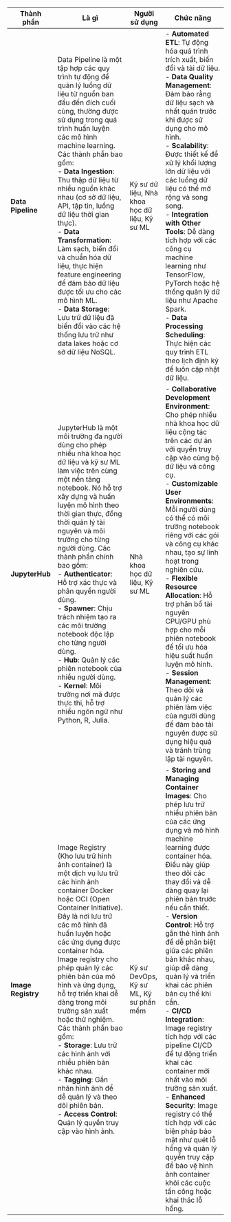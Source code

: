 | **Thành phần**       | **Là gì**                                                                                                                                                                                                                                                                                                                                                                                                                                                                                                                                                 | **Người sử dụng**                                                                                                                                                | **Chức năng**                                                                                                                                                                                                                                                                                                                                                                                                                                                                                                                                                                                                                                                                       |
|----------------------|-------------------------------------------------------------------------------------------------------------------------------------------------------------------------------------------------------------------------------------------------------------------------------------------------------------------------------------------------------------------------------------------------------------------------------------------------------------------------------------------------------------------------------------------------------------------------|-------------------------------------------------------------------------------------------------------------------------------------------------------------|-----------------------------------------------------------------------------------------------------------------------------------------------------------------------------------------------------------------------------------------------------------------------------------------------------------------------------------------------------------------------------------------------------------------------------------------------------------------------------------------------------------------------------------------------------------------------------------------------------------------------------------------------------------------------------------------------------------------------------------------|
| **Data Pipeline**     | Data Pipeline là một tập hợp các quy trình tự động để quản lý luồng dữ liệu từ nguồn ban đầu đến đích cuối cùng, thường được sử dụng trong quá trình huấn luyện các mô hình machine learning. Các thành phần bao gồm: <br>- **Data Ingestion**: Thu thập dữ liệu từ nhiều nguồn khác nhau (cơ sở dữ liệu, API, tập tin, luồng dữ liệu thời gian thực). <br>- **Data Transformation**: Làm sạch, biến đổi và chuẩn hóa dữ liệu, thực hiện feature engineering để đảm bảo dữ liệu được tối ưu cho các mô hình ML.<br>- **Data Storage**: Lưu trữ dữ liệu đã biến đổi vào các hệ thống lưu trữ như data lakes hoặc cơ sở dữ liệu NoSQL.              | Kỹ sư dữ liệu, Nhà khoa học dữ liệu, Kỹ sư ML                                                                                                                | - **Automated ETL**: Tự động hóa quá trình trích xuất, biến đổi và tải dữ liệu.<br>- **Data Quality Management**: Đảm bảo rằng dữ liệu sạch và nhất quán trước khi được sử dụng cho mô hình.<br>- **Scalability**: Được thiết kế để xử lý khối lượng lớn dữ liệu với các luồng dữ liệu có thể mở rộng và song song.<br>- **Integration with Other Tools**: Dễ dàng tích hợp với các công cụ machine learning như TensorFlow, PyTorch hoặc hệ thống quản lý dữ liệu như Apache Spark.<br>- **Data Processing Scheduling**: Thực hiện các quy trình ETL theo lịch định kỳ để luôn cập nhật dữ liệu.                                                                                                                                                                                                                                             |
| **JupyterHub**        | JupyterHub là một môi trường đa người dùng cho phép nhiều nhà khoa học dữ liệu và kỹ sư ML làm việc trên cùng một nền tảng notebook. Nó hỗ trợ xây dựng và huấn luyện mô hình theo thời gian thực, đồng thời quản lý tài nguyên và môi trường cho từng người dùng. Các thành phần chính bao gồm: <br>- **Authenticator**: Hỗ trợ xác thực và phân quyền người dùng.<br>- **Spawner**: Chịu trách nhiệm tạo ra các môi trường notebook độc lập cho từng người dùng.<br>- **Hub**: Quản lý các phiên notebook của nhiều người dùng.<br>- **Kernel**: Môi trường nơi mã được thực thi, hỗ trợ nhiều ngôn ngữ như Python, R, Julia.   | Nhà khoa học dữ liệu, Kỹ sư ML                                                                                                                               | - **Collaborative Development Environment**: Cho phép nhiều nhà khoa học dữ liệu cộng tác trên các dự án với quyền truy cập vào cùng bộ dữ liệu và công cụ.<br>- **Customizable User Environments**: Mỗi người dùng có thể có môi trường notebook riêng với các gói và công cụ khác nhau, tạo sự linh hoạt trong nghiên cứu.<br>- **Flexible Resource Allocation**: Hỗ trợ phân bổ tài nguyên CPU/GPU phù hợp cho mỗi phiên notebook để tối ưu hóa hiệu suất huấn luyện mô hình.<br>- **Session Management**: Theo dõi và quản lý các phiên làm việc của người dùng để đảm bảo tài nguyên được sử dụng hiệu quả và tránh trùng lặp tài nguyên.                                                                                                                                                                                                      |
| **Image Registry**    | Image Registry (Kho lưu trữ hình ảnh container) là một dịch vụ lưu trữ các hình ảnh container Docker hoặc OCI (Open Container Initiative). Đây là nơi lưu trữ các mô hình đã huấn luyện hoặc các ứng dụng được container hóa. Image registry cho phép quản lý các phiên bản của mô hình và ứng dụng, hỗ trợ triển khai dễ dàng trong môi trường sản xuất hoặc thử nghiệm. Các thành phần bao gồm: <br>- **Storage**: Lưu trữ các hình ảnh với nhiều phiên bản khác nhau.<br>- **Tagging**: Gắn nhãn hình ảnh để dễ quản lý và theo dõi phiên bản.<br>- **Access Control**: Quản lý quyền truy cập vào hình ảnh.                                | Kỹ sư DevOps, Kỹ sư ML, Kỹ sư phần mềm                                                                                                                      | - **Storing and Managing Container Images**: Cho phép lưu trữ nhiều phiên bản của các ứng dụng và mô hình machine learning được container hóa. Điều này giúp theo dõi các thay đổi và dễ dàng quay lại phiên bản trước nếu cần thiết.<br>- **Version Control**: Hỗ trợ gắn thẻ hình ảnh để dễ phân biệt giữa các phiên bản khác nhau, giúp dễ dàng quản lý và triển khai các phiên bản cụ thể khi cần.<br>- **CI/CD Integration**: Image registry tích hợp với các pipeline CI/CD để tự động triển khai các container mới nhất vào môi trường sản xuất.<br>- **Enhanced Security**: Image registry có thể tích hợp với các biện pháp bảo mật như quét lỗ hổng và quản lý quyền truy cập để bảo vệ hình ảnh container khỏi các cuộc tấn công hoặc khai thác lỗ hổng.                                                                                                                        |
